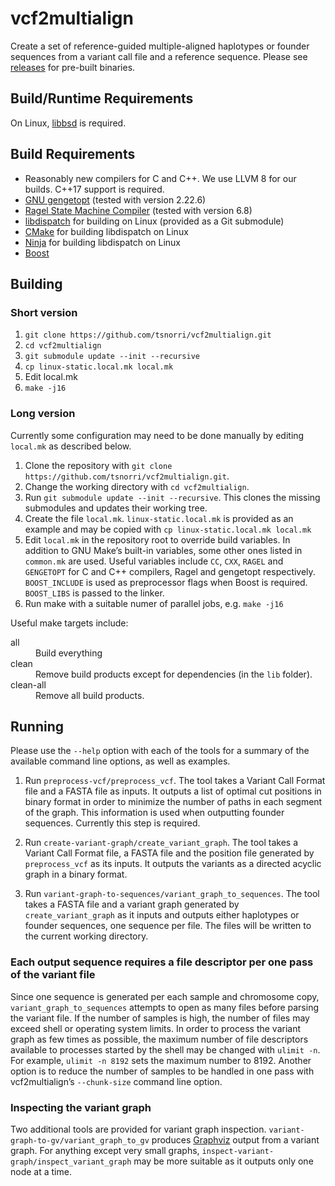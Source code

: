# vcf2multialign

Create a set of reference-guided multiple-aligned haplotypes or founder sequences from a variant call file and a reference sequence. Please see [releases](https://github.com/tsnorri/vcf2multialign/releases) for pre-built binaries.

## Build/Runtime Requirements

On Linux, [libbsd](https://libbsd.freedesktop.org/) is required.

## Build Requirements

- Reasonably new compilers for C and C++. We use LLVM 8 for our builds. C++17 support is required.
- [GNU gengetopt](https://www.gnu.org/software/gengetopt/gengetopt.html) (tested with version 2.22.6)
- [Ragel State Machine Compiler](http://www.colm.net/open-source/ragel/) (tested with version 6.8)
- [libdispatch](https://github.com/apple/swift-corelibs-libdispatch) for building on Linux (provided as a Git submodule)
- [CMake](http://cmake.org) for building libdispatch on Linux
- [Ninja](https://ninja-build.org) for building libdispatch on Linux
- [Boost](http://www.boost.org)

## Building

### Short version

1. `git clone https://github.com/tsnorri/vcf2multialign.git`
2. `cd vcf2multialign`
3. `git submodule update --init --recursive`
4. `cp linux-static.local.mk local.mk`
5. Edit local.mk
6. `make -j16`

### Long version

Currently some configuration may need to be done manually by editing `local.mk` as described below.

1. Clone the repository with `git clone https://github.com/tsnorri/vcf2multialign.git`.
2. Change the working directory with `cd vcf2multialign`.
3. Run `git submodule update --init --recursive`. This clones the missing submodules and updates their working tree.
4. Create the file `local.mk`. `linux-static.local.mk` is provided as an example and may be copied with `cp linux-static.local.mk local.mk`
5. Edit `local.mk` in the repository root to override build variables. In addition to GNU Make’s built-in variables, some other ones listed in `common.mk` are used. Useful variables include `CC`, `CXX`, `RAGEL` and `GENGETOPT` for C and C++ compilers, Ragel and gengetopt respectively. `BOOST_INCLUDE` is used as preprocessor flags when Boost is required. `BOOST_LIBS` is passed to the linker.
6. Run make with a suitable numer of parallel jobs, e.g. `make -j16`

Useful make targets include:

<dl>
	<dt>all</dt>
	<dd>Build everything</dd>
	<dt>clean</dt>
	<dd>Remove build products except for dependencies (in the <code>lib</code> folder).</dd>
	<dt>clean-all</dt>
	<dd>Remove all build products.</dd>
</dl>


## Running

Please use the `--help` option with each of the tools for a summary of the available command line options, as well as examples.

1. Run `preprocess-vcf/preprocess_vcf`. The tool takes a Variant Call Format file and a FASTA file as inputs. It outputs a list of optimal cut positions in binary format in order to minimize the number of paths in each segment of the graph. This information is used when outputting founder sequences. Currently this step is required.

2. Run `create-variant-graph/create_variant_graph`. The tool takes a Variant Call Format file, a FASTA file and the position file generated by `preprocess_vcf` as its inputs. It outputs the variants as a directed acyclic graph in a binary format.

3. Run `variant-graph-to-sequences/variant_graph_to_sequences`. The tool takes a FASTA file and a variant graph generated by `create_variant_graph` as it inputs and outputs either haplotypes or founder sequences, one sequence per file. The files will be written to the current working directory.

### Each output sequence requires a file descriptor per one pass of the variant file

Since one sequence is generated per each sample and chromosome copy, `variant_graph_to_sequences` attempts to open as many files before parsing the variant file. If the number of samples is high, the number of files may exceed shell or operating system limits. In order to process the variant graph as few times as possible, the maximum number of file descriptors available to processes started by the shell may be changed with `ulimit -n`. For example, `ulimit -n 8192` sets the maximum number to 8192. Another option is to reduce the number of samples to be handled in one pass with vcf2multialign’s `--chunk-size` command line option.

### Inspecting the variant graph

Two additional tools are provided for variant graph inspection. `variant-graph-to-gv/variant_graph_to_gv` produces [Graphviz](https://www.graphviz.org) output from a variant graph. For anything except very small graphs, `inspect-variant-graph/inspect_variant_graph` may be more suitable as it outputs only one node at a time.
